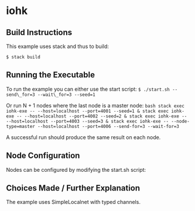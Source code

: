 # iohk

## Build Instructions

This example uses stack and thus to build:

`$ stack build`

## Running the Executable

To run the example you can either use the start script:
`$ ./start.sh --send\_for=3 --wait\_for=3 --seed=1`

Or run N + 1 nodes where the last node is a master node:
`bash
stack exec iohk-exe -- --host=localhost --port=4001 --seed=1 &
stack exec iohk-exe -- --host=localhost --port=4002 --seed=2 &
stack exec iohk-exe -- --host=localhost --port=4003 --seed=3 &
stack exec iohk-exe -- --node-type=master --host=localhost --port=4006 --send-for=3 --wait-for=3
`

A successful run should produce the same result on each node.

## Node Configuration

Nodes can be configured by modifying the start.sh script:

## Choices Made / Further Explanation

The example uses SimpleLocalnet with typed channels. 
